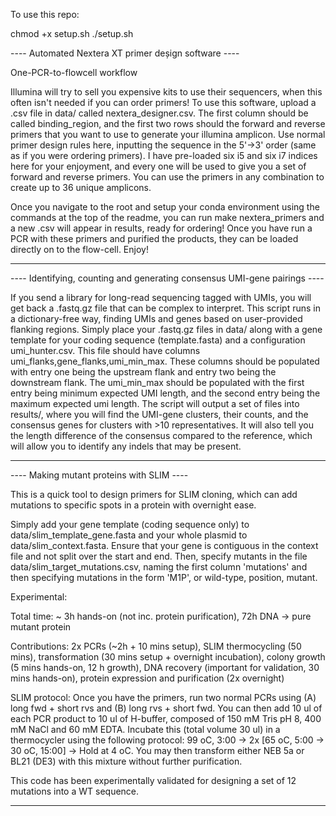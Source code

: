 To use this repo:

chmod +x setup.sh
./setup.sh

---- Automated Nextera XT primer deșign software ----

One-PCR-to-flowcell workflow

Illumina will try to sell you expensive kits to use their sequencers, when this often isn't needed if you can order primers! To use this software, upload a .csv file in data/ called nextera_designer.csv. The first column should be called binding_region, and the first two rows should the forward and reverse primers that you want to use to generate your illumina amplicon. Use normal primer design rules here, inputting the sequence in the 5'->3' order (same as if you were ordering primers). I have pre-loaded six i5 and six i7 indices here for your enjoyment, and every one will be used to give you a set of forward and reverse primers. You can use the primers in any combination to create up to 36 unique amplicons. 

Once you navigate to the root and setup your conda environment using the commands at the top of the readme, you can run make nextera_primers and a new .csv will appear in results, ready for ordering! Once you have run a PCR with these primers and purified the products, they can be loaded directly on to the flow-cell. Enjoy!

-----------------------------------------------------

---- Identifying, counting and generating consensus UMI-gene pairings ----

If you send a library for long-read sequencing tagged with UMIs, you will get back a .fastq.gz file that can be complex to interpret. This script runs in a dictionary-free way, finding UMIs and genes based on user-provided flanking regions. Simply place your .fastq.gz files in data/ along with a gene template for your coding sequence (template.fasta) and a configuration umi_hunter.csv. This file should have columns umi_flanks,gene_flanks,umi_min_max. These columns should be populated with entry one being the upstream flank and entry two being the downstream flank. The umi_min_max should be populated with the first entry being minimum expected UMI length, and the second entry being the maximum expected umi length. The script will output a set of files into results/, where you will find the UMI-gene clusters, their counts, and the consensus genes for clusters with >10 representatives. It will also tell you the length difference of the consensus compared to the reference, which will allow you to identify any indels that may be present.

-----------------------------------------------------

---- Making mutant proteins with SLIM ----

This is a quick tool to design primers for SLIM cloning, which can add mutations to specific spots in a protein with overnight ease.

Simply add your gene template (coding sequence only) to data/slim_template_gene.fasta and your whole plasmid to data/slim_context.fasta. Ensure that your gene is contiguous in the context file and not split over the start and end. Then, specify mutants in the file data/slim_target_mutations.csv, naming the first column 'mutations' and then specifying mutations in the form 'M1P', or wild-type, position, mutant.

Experimental:

Total time:
~ 3h hands-on (not inc. protein purification), 72h DNA -> pure mutant protein

Contributions:
2x PCRs (~2h + 10 mins setup), SLIM thermocycling (50 mins), transformation (30 mins setup + overnight incubation), colony growth (5 mins hands-on, 12 h growth), DNA recovery (important for validation, 30 mins hands-on), protein expression and purification (2x overnight)

SLIM protocol:
Once you have the primers, run two normal PCRs using (A) long fwd + short rvs and (B) long rvs + short fwd. You can then add 10 ul of each PCR product to 10 ul of H-buffer, composed of 150 mM Tris pH 8, 400 mM NaCl and 60 mM EDTA. Incubate this (total volume 30 ul) in a thermocycler using the following protocol: 99 oC, 3:00 -> 2x [65 oC, 5:00 -> 30 oC, 15:00] -> Hold at 4 oC. You may then transform either NEB 5a or BL21 (DE3) with this mixture without further purification.

This code has been experimentally validated for designing a set of 12 mutations into a WT sequence.

-----------------------------------------------------